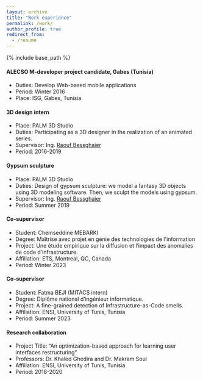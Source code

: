 ```yaml
---
layout: archive
title: "Work experience"
permalink: /work/
author_profile: true
redirect_from:
  - /resume
---
```


{% include base_path %}

 #### ALECSO M-developer project candidate, Gabes (Tunisia)
  * Duties: Develop Web-based mobile applications
  * Period: Winter 2016
  * Place: ISG, Gabes, Tunisia
                
#### 3D design intern
  * Place: PALM 3D Studio 
  * Duties: Participating as a 3D designer in the realization of an animated series.
  * Supervisor: Ing. [Raouf Bessghaier](https://www.linkedin.com/in/bessghaier-raouf/)
  * Period: 2016-2019

#### Gypsum sculpture
  * Place: PALM 3D Studio 
  * Duties: Design of gypsum sculpture: we model a fantasy 3D objects using 3D modeling software. Then, we sculpt the models using gypsum.
  * Supervisor: Ing. [Raouf Bessghaier](https://www.linkedin.com/in/bessghaier-raouf/)
  * Period: Summer 2019
    
#### Co-supervisor
   * Student: Chemseddine MEBARKI
   * Degree: Maîtrise avec projet en génie des technologies de l'information
   * Project: Une étude empirique sur la diffusion et l’impact des anomalies de code d’infrastructure.
   * Affiliation: ETS, Montreal, QC, Canada
   * Period: Winter 2023
 
#### Co-supervisor
   * Student: Fatma BEJI (MITACS intern)
   * Degree: Diplôme national d’ingénieur informatique.
   * Project: A fine-grained detection of Infrastructure-as-Code smells.
   * Affiliation: ENSI, University of Tunis, Tunisia
   * Period: Summer 2023 

#### Research collaboration 
   * Project Title: “An optimization-based approach for learning user interfaces restructuring”
   * Professors: Dr. Khaled Ghedira and Dr. Makram Soui
   * Affiliation: ENSI, University of Tunis, Tunisia
   * Period: 2018-2020
